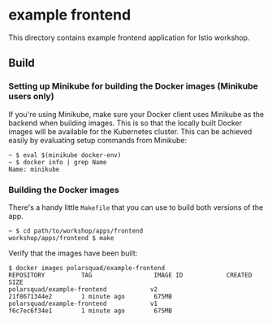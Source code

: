 # example frontend
This directory contains example frontend application for Istio workshop.

## Build
### Setting up Minikube for building the Docker images (Minikube users only)

If you're using Minikube, make sure your Docker client uses Minikube as the backend when building images. This is so that the locally built Docker images will be available for the Kubernetes cluster. This can be achieved easily by evaluating setup commands from Minikube:

```shell
~ $ eval $(minikube docker-env)
~ $ docker info | grep Name
Name: minikube
```

### Building the Docker images

There's a handy little `Makefile` that you can use to build both versions of the app.

```shell
~ $ cd path/to/workshop/apps/frontend
workshop/apps/frontend $ make
```

Verify that the images have been built:

```shell
$ docker images polarsquad/example-frontend
REPOSITORY          TAG                 IMAGE ID            CREATED             SIZE
polarsquad/example-frontend            v2                  21f8671344e2        1 minute ago        675MB
polarsquad/example-frontend            v1                  f6c7ec6f34e1        1 minute ago        675MB
```

